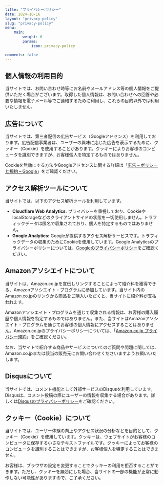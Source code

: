 ```yaml
---
title: "プライバシーポリシー"
date: 2024-10-16
layout: "privacy-policy"
slug: "privacy-policy"
menu:
    main:
        weight: 6
        params: 
            icon: privacy-policy

comments: false
---
```


## 個人情報の利用目的

当サイトでは、お問い合わせ時等にお名前やメールアドレス等の個人情報をご提供いただく場合がございます。取得した個人情報は、お問い合わせへの回答や必要な情報を電子メール等でご連絡するために利用し、これらの目的以外では利用いたしません。

## 広告について

当サイトでは、第三者配信の広告サービス（Googleアドセンス）を利用しております。広告配信事業者は、ユーザーの興味に応じた広告を表示するために、クッキー（Cookie）を使用することがあります。クッキーによりお客様のコンピュータを識別できますが、お客様個人を特定するものではありません。

Cookieを無効にする方法やGoogleアドセンスに関する詳細は「[広告 – ポリシーと規約 – Google](https://policies.google.com/technologies/ads)」をご確認ください。

## アクセス解析ツールについて

当サイトでは、以下のアクセス解析ツールを利用しています。

* **Cloudflare Web Analytics:** プライバシーを重視しており、CookieやlocalStorageなどのクライアントサイドの状態を一切使用しません。トラフィックデータは匿名で収集されており、個人を特定するものではありません。
* **Google Analytics:**  Googleが提供するアクセス解析サービスです。トラフィックデータの収集のためにCookieを使用しています。Google Analyticsのプライバシーポリシーについては、[Googleのプライバシーポリシー](https://policies.google.com/privacy)をご確認ください。

## Amazonアソシエイトについて

当サイトは、Amazon.co.jpを宣伝しリンクすることによって紹介料を獲得できる、Amazonアソシエイト・プログラムに参加しています。当サイト内のAmazon.co.jpのリンクから商品をご購入いただくと、当サイトに紹介料が支払われます。

Amazonアソシエイト・プログラムを通じて収集される情報は、お客様の購入履歴や個人情報を特定するものではありません。また、当サイトはAmazonアソシエイト・プログラムを通じてお客様の個人情報にアクセスすることはありません。Amazon.co.jpのプライバシーポリシーについては、「[Amazon.co.jp プライバシー規約](https://www.amazon.co.jp/gp/help/customer/display.html?nodeId=201909010)」をご確認ください。

なお、当サイトで紹介する商品やサービスについてのご質問や問題に関しては、Amazon.co.jpまたは該当の販売元にお問い合わせくださいますようお願いいたします。

## Disqusについて

当サイトでは、コメント機能として外部サービスのDisqusを利用しています。Disqusは、コメント投稿の際にユーザーの情報を収集する場合があります。詳しくは[Disqusのプライバシーポリシー](https://help.disqus.com/en/articles/1717103-disqus-privacy-policy)をご確認ください。

## クッキー（Cookie）について

当サイトでは、ユーザー体験の向上やアクセス状況の分析などを目的として、クッキー（Cookie）を使用しています。クッキーは、ウェブサイトがお客様のコンピュータに保存する小さなテキストファイルです。クッキーによってお客様のコンピュータを識別することはできますが、お客様個人を特定することはできません。

お客様は、ブラウザの設定を変更することでクッキーの利用を拒否することができます。ただし、クッキーを無効にした場合、当サイトの一部の機能が正常に動作しない可能性がありますので、ご了承ください。
